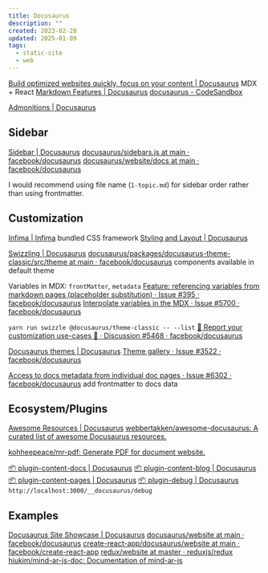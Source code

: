 ```yaml
---
title: Docusaurus
description: ""
created: 2023-02-28
updated: 2025-01-09
tags:
  - static-site
  - web
---
```


[Build optimized websites quickly, focus on your content | Docusaurus](https://docusaurus.io/) MDX + React
[Markdown Features | Docusaurus](https://docusaurus.io/docs/markdown-features)
[docusaurus - CodeSandbox](https://codesandbox.io/s/docusaurus)

[Admonitions | Docusaurus](https://docusaurus.io/docs/markdown-features/admonitions)

## Sidebar

[Sidebar | Docusaurus](https://docusaurus.io/docs/sidebar)
[docusaurus/sidebars.js at main · facebook/docusaurus](https://github.com/facebook/docusaurus/blob/main/website/sidebars.js)
[docusaurus/website/docs at main · facebook/docusaurus](https://github.com/facebook/docusaurus/tree/main/website/docs)

I would recommend using file name (`1-topic.md`) for sidebar order rather than using frontmatter.

## Customization

[Infima | Infima](https://infima.dev/) bundled CSS framework
[Styling and Layout | Docusaurus](https://docusaurus.io/docs/styling-layout)

[Swizzling | Docusaurus](https://docusaurus.io/docs/swizzling)
[docusaurus/packages/docusaurus-theme-classic/src/theme at main · facebook/docusaurus](https://github.com/facebook/docusaurus/tree/main/packages/docusaurus-theme-classic/src/theme) components available in default theme

Variables in MDX: `frontMatter`, `metadata`
[Feature: referencing variables from markdown pages (placeholder substitution) · Issue #395 · facebook/docusaurus](https://github.com/facebook/docusaurus/issues/395)
[Interpolate variables in the MDX · Issue #5700 · facebook/docusaurus](https://github.com/facebook/docusaurus/issues/5700)

`yarn run swizzle @docusaurus/theme-classic -- --list`
[🙏 Report your customization use-cases 🙏 · Discussion #5468 · facebook/docusaurus](https://github.com/facebook/docusaurus/discussions/5468)

[Docusaurus themes | Docusaurus](https://docusaurus.io/docs/api/themes)
[Theme gallery · Issue #3522 · facebook/docusaurus](https://github.com/facebook/docusaurus/issues/3522)

[Access to docs metadata from individual doc pages · Issue #6302 · facebook/docusaurus](https://github.com/facebook/docusaurus/issues/6302) add frontmatter to docs data

## Ecosystem/Plugins

[Awesome Resources | Docusaurus](https://docusaurus.io/community/resources)
[webbertakken/awesome-docusaurus: A curated list of awesome Docusaurus resources.](https://github.com/webbertakken/awesome-docusaurus)

[kohheepeace/mr-pdf: Generate PDF for document website.](https://github.com/kohheepeace/mr-pdf)

[📦 plugin-content-docs | Docusaurus](https://docusaurus.io/docs/api/plugins/@docusaurus/plugin-content-docs)
[📦 plugin-content-blog | Docusaurus](https://docusaurus.io/docs/api/plugins/@docusaurus/plugin-content-blog)
[📦 plugin-content-pages | Docusaurus](https://docusaurus.io/docs/api/plugins/@docusaurus/plugin-content-pages)
[📦 plugin-debug | Docusaurus](https://docusaurus.io/docs/api/plugins/@docusaurus/plugin-debug) `http://localhost:3000/__docusaurus/debug`

## Examples

[Docusaurus Site Showcase | Docusaurus](https://docusaurus.io/showcase)
[docusaurus/website at main · facebook/docusaurus](https://github.com/facebook/docusaurus/tree/main/website)
[create-react-app/docusaurus/website at main · facebook/create-react-app](https://github.com/facebook/create-react-app/tree/main/docusaurus/website)
[redux/website at master · reduxjs/redux](https://github.com/reduxjs/redux/tree/master/website)
[hiukim/mind-ar-js-doc: Documentation of mind-ar-js](https://github.com/hiukim/mind-ar-js-doc)
